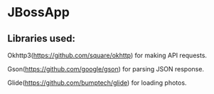 # JBossApp

## Libraries used:
Okhttp3(https://github.com/square/okhttp) for making API requests.

Gson(https://github.com/google/gson) for parsing JSON response.

Glide(https://github.com/bumptech/glide) for loading photos.

